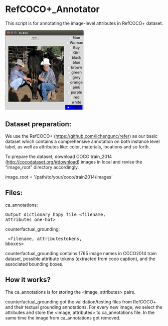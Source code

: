 # RefCOCO+_Annotator
This script is for annotating the image-level attributes in RefCOCO+ dataset:
<p float="center">
  <img src="/GUI.png" width="250" />
</p>

## Dataset preparation:
We use the RefCOCO+ (https://github.com/lichengunc/refer) as our basic dataset which contains a comprehensive annotation on both instance level label, as well as attributes like: color, materials, locations and so forth. 

To prepare the dataset, download COCO train_2014 (http://cocodataset.org/#download) images in local and revise the "image_root" directory accordingly.

image_root = '/path/to/your/coco/train2014/images'

## Files:
ca_annotations:<pre>Output dictionary h5py file <filename, attributes one-hot> </pre>

counterfactual_grounding:<pre> <filename, attributestokens, bboxes> </pre>

counterfactual_grounding contains 1765 image names in COCO2014 train dataset, possible attribute tokens (extracted from coco caption), and the associated bounding boxes.


## How it works?
The ca_annotations is for storing the <image, attributes> pairs.

counterfactual_grounding got the validation/testing files from RefCOCO+ and their textual grounding annotations. For every new image, we select the attributes and store the <image, attributes> to ca_annotations file. In the same time the image from ca_annotations got removed. 

